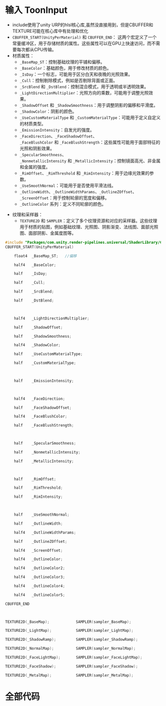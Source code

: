 # 输入 ToonInput
+ include使用了unity URP的hlsl核心库,虽然没直接用到，但是CBUFFER和TEXTURE可能在核心库中有处理和优化
+  `CBUFFER_START(UnityPerMaterial)` 和 `CBUFFER_END`： 这两个宏定义了一个常量缓冲区，用于存储材质的属性。这些属性可以在GPU上快速访问，而不需要每次都从CPU传输。
+ 材质属性： 
	- `_BaseMap_ST`：控制基础纹理的平铺和偏移。
	- `_BaseColor`：基础颜色，用于修改材质的颜色。
	- `_IsDay`：一个标志，可能用于区分白天和夜晚的光照效果。
	- `_Cull`：控制剔除模式，例如是否剔除背面或正面。
	- `_SrcBlend` 和 `_DstBlend`：控制混合模式，用于透明或半透明效果。
	- `_LightDirectionMultiplier`：光照方向的乘数，可能用于调整光照效果。
	- `_ShadowOffset` 和 `_ShadowSmoothness`：用于调整阴影的偏移和平滑度。
	- `_ShadowColor`：阴影的颜色。
	- `_UseCustomMaterialType` 和 `_CustomMaterialType`：可能用于定义自定义的材质类型。
	- `_EmissionIntensity`：自发光的强度。
	- `_FaceDirection`、`_FaceShadowOffset`、`_FaceBlushColor` 和 `_FaceBlushStrength`：这些属性可能用于面部特征的光照和阴影效果。
	- `_SpecularSmoothness`、`_NonmetallicIntensity` 和 `_MetallicIntensity`：控制镜面高光、非金属和金属的强度。
	- `_RimOffset`、`_RimThreshold` 和 `_RimIntensity`：用于边缘光效果的参数。
	- `_UseSmoothNormal`：可能用于是否使用平滑法线。
	- `_OutlineWidth`、`_OutlineWidthParams`、`_OutlineZOffset`、`_ScreenOffset`：用于控制轮廓的宽度和偏移。
	- `_OutlineColor` 系列：定义不同轮廓的颜色。
-  纹理和采样器：
    - `TEXTURE2D` 和 `SAMPLER`：定义了多个纹理资源和对应的采样器。这些纹理用于材质的贴图，例如基础纹理、光照图、阴影渐变、法线图、面部光照图、面部阴影、金属度图等。
```c
#include "Packages/com.unity.render-pipelines.universal/ShaderLibrary/Core.hlsl"
CBUFFER_START(UnityPerMaterial)

    float4  _BaseMap_ST;   //偏移

    half4   _BaseColor;

    half    _IsDay;

    half    _Cull;

    half    _SrcBlend;

    half    _DstBlend;

  

    half4   _LightDirectionMultiplier;

    half    _ShadowOffset;

    half    _ShadowSmoothness;

    half4   _ShadowColor;

    half    _UseCustomMaterialType;

    half    _CustomMaterialType;

  

    half    _EmissionIntensity;

  

    half4   _FaceDirection;

    half    _FaceShadowOffset;

    half4   _FaceBlushColor;

    half    _FaceBlushStrength;

  

    half    _SpecularSmoothness;

    half    _NonmetallicIntensity;

    half    _MetallicIntensity;

  

    half    _RimOffset;

    half    _RimThreshold;

    half    _RimIntensity;

  

    half    _UseSmoothNormal;

    half    _OutlineWidth;

    half4   _OutlineWidthParams;

    half    _OutlineZOffset;

    half4   _ScreenOffset;

    half4   _OutlineColor;

    half4   _OutlineColor2;

    half4   _OutlineColor3;

    half4   _OutlineColor4;

    half4   _OutlineColor5;

CBUFFER_END

  

TEXTURE2D(_BaseMap);            SAMPLER(sampler_BaseMap);

TEXTURE2D(_LightMap);           SAMPLER(sampler_LightMap);

TEXTURE2D(_ShadowRamp);         SAMPLER(sampler_ShadowRamp);

TEXTURE2D(_NormalMap);          SAMPLER(sampler_NormalMap);

TEXTURE2D(_FaceLightMap);       SAMPLER(sampler_FaceLightMap);

TEXTURE2D(_FaceShadow);         SAMPLER(sampler_FaceShadow);

TEXTURE2D(_MetalMap);           SAMPLER(sampler_MetalMap);
```

# 全部代码
## 
```c++

```